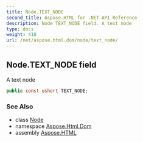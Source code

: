 ```yaml
---
title: Node.TEXT_NODE
second_title: Aspose.HTML for .NET API Reference
description: Node TEXT_NODE field. A text node
type: docs
weight: 410
url: /net/aspose.html.dom/node/text_node/
---
```

## Node.TEXT_NODE field

A text node

```csharp
public const ushort TEXT_NODE;
```

### See Also

* class [Node](../)
* namespace [Aspose.Html.Dom](../../../aspose.html.dom/)
* assembly [Aspose.HTML](../../../)
